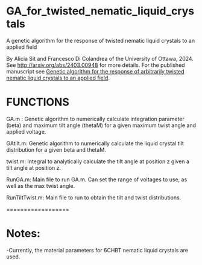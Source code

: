 # GA_for_twisted_nematic_liquid_crystals
A genetic algorithm for the response of twisted nematic liquid crystals to an applied field

By Alicia Sit and Francesco Di Colandrea of the University of Ottawa, 2024.
See http://arxiv.org/abs/2403.00948 for more details. For the published manuscript see [Genetic algorithm for the response of arbitrarily twisted nematic liquid crystals to an applied field](https://journals.aps.org/pre/abstract/10.1103/PhysRevE.109.054705).

# FUNCTIONS
GA.m : Genetic algorithm to numerically calculate integration parameter (beta) and maximum tilt angle (thetaM) for a given maximum twist angle and applied voltage.
 
GAtilt.m: Genetic algorithm to numerically calculate the liquid crystal tilt distribution for a given beta and thetaM.

twist.m: Integral to analytically calculate the tilt angle at position z given a tilt angle at position z.

RunGA.m: Main file to run GA.m. Can set the range of voltages to use, as well as the max twist angle.

RunTiltTwist.m: Main file to run to obtain the tilt and twist distributions.

==================
# Notes:
-Currently, the material parameters for 6CHBT nematic liquid crystals are used.
